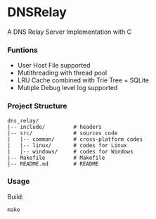 # DNSRelay

A DNS Relay Server Implementation with C

### Funtions
- User Host File supported
- Mutithreading with thread pool
- LRU Cache combined with Trie Tree + SQLite
- Mutiple Debug level log supported

### Project Structure


```
dns_relay/
|-- include/         # headers
|-- src/             # sources code
|   |-- common/      # cross-platform codes
|   |-- linux/       # codes for Linux
|   |-- windows/     # codes for Windows
|-- Makefile         # Makefile
|-- README.md        # README
```

### Usage
Build:
```
make
```
